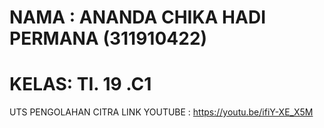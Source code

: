 # NAMA : ANANDA CHIKA HADI PERMANA (311910422)
# KELAS: TI. 19 .C1
UTS PENGOLAHAN CITRA
LINK YOUTUBE : https://youtu.be/ifiY-XE_X5M

